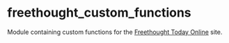 # freethought_custom_functions

Module containing custom functions for the [Freethought Today Online](http://vre.lib.unb.ca/freethought/) site.

